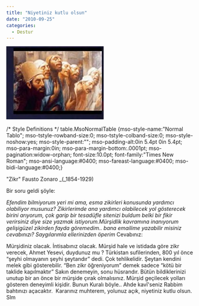```yaml
---
title: "Niyetiniz kutlu olsun"
date: "2010-09-25"
categories: 
  - Destur
---
```


![](../uploads/2010/09/zonaro.jpg)

/\* Style Definitions \*/ table.MsoNormalTable {mso-style-name:"Normal Tablo"; mso-tstyle-rowband-size:0; mso-tstyle-colband-size:0; mso-style-noshow:yes; mso-style-parent:""; mso-padding-alt:0in 5.4pt 0in 5.4pt; mso-para-margin:0in; mso-para-margin-bottom:.0001pt; mso-pagination:widow-orphan; font-size:10.0pt; font-family:"Times New Roman"; mso-ansi-language:#0400; mso-fareast-language:#0400; mso-bidi-language:#0400;}

"Zikr" Fausto Zonaro _(_1854-1929)

Bir soru geldi şöyle:

_Efendim bilmiyorum yeri mi ama, esma zikirleri konusunda yardımcı olabiliyor musunuz? Zikirlerimde ana yardımcı olabilecek yol gösterecek birini arıyorum, çok garip bir tesadüfle sitenizi buldum belki bir fikir verirsiniz diye size yazmak istiyorum.Mürşidlik kavramına inanıyorum gelişigüzel zikirden fayda göremedim.. bana emailime yazabilir misiniz cevabınızı? Saygılarımla ellerinizden öperim_ Cevabınız:

Mürşidiniz olacak. İntisabınız olacak. Mürşid hale ve istidada göre zikr verecek, Ahmet Yesevi, duydunuz mu ? Türkistan sufilerinden, 800 yıl önce “şeyhi olmayanın şeyhi şeytandır” dedi. Çok tehlikelidir. Şeytan kendini melek gibi gösterebilir. “Ben zikr öğreniyorum” demek sadece “kötü bir taklide kapılmaktır” Sakın denemeyin, sonu hüsrandır. Bütün bildiklerinizi unutup bir an önce bir mürşide çırak olmalısınız. Mürşid geçilecek yolları gösteren deneyimli kişidir. Bunun Kuralı böyle.. Ahde kavî'seniz Rabbim bahtınızı açacaktır.  Kararınız muhterem, yolunuz açık, niyetiniz kutlu olsun. Slm

